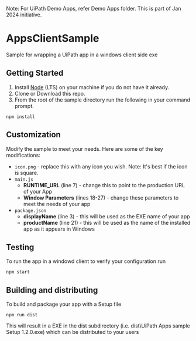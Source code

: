Note: For UiPath Demo Apps, refer Demo Apps folder. This is part of Jan 2024 initiative.



# AppsClientSample
Sample for wrapping a UiPath app in a windows client side exe

## Getting Started
1. Install [Node](https://nodejs.org/en/download/) (LTS) on your machine if you do not have it already.
2. Clone or Download this repo.
3. From the root of the sample directory run the following in your command prompt.
```
npm install
```
## Customization
Modify the sample to meet your needs. Here are some of the key modifications:
- `icon.png` - replace this with any icon you wish. Note: It's best if the icon is square.
- `main.js`
  - **RUNTIME_URL** (line 7) - change this to point to the production URL of your App
  - **Window Parameters** (lines 18-27) - change these parameters to meet the needs of your app
- `package.json`
  - **displayName** (line 3) - this will be used as the EXE name of your app
  - **productName** (line 21) - this will be used as the name of the installed app as it appears in Windows

## Testing
To run the app in a windowd client to verify your configuration run
```
npm start
```
## Building and distributing
To build and package your app with a Setup file
```
npm run dist
```
This will result in a EXE in the dist subdirectory (i.e. dist\UiPath Apps sample Setup 1.2.0.exe) which can be distributed to your users
